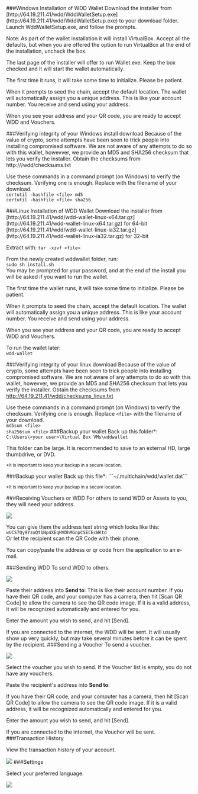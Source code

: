 <a name="WinInstall">
###Windows Installation of WDD Wallet
Download the installer from [http://64.19.211.41/wdd/WddWalletSetup.exe](http://64.19.211.41/wdd/WddWalletSetup.exe) to your download folder.
Launch WddWalletSetup.exe, and follow the prompts. 

Note: As part of the wallet installation it will install VirtualBox.  Accept all the defaults, but when you are offered the option to run VirtualBox at the end of the installation, uncheck the box. 

The last page of the installer will offer to run Wallet.exe.  Keep the box checked and it will start the wallet automatically.

The first time it runs, it will take some time to initialize.  Please be patient.  

When it prompts to seed the chain, accept the default location.  The wallet will automatically assign you a unique address.  This is like your account number.  You receive and send using your address.

When you see your address and your QR code, you are ready to accept WDD and Vouchers.

###Verifying integrity of your Windows install download
Because of the value of crypto, some attempts have been seen to trick people into installing compromised software.  We are not aware of any attempts to do so with this wallet, howevver, we provide an MD5 and SHA256 checksum that lets you verify the installer.  Obtain the checksums from http://<domain>/wdd/checksums.txt

Use these commands in a command prompt (on Windows) to verify the checksum.  Verifying one is enough.
Replace <file> with the filename of your download.  
```certutil -hashfile <file> md5```  
```certutil -hashfile <file> sha256```

<a name="LinuxInstall">
###Linux Installation of WDD Wallet
Download the installer from  
[http://64.19.211.41/wdd/wdd-wallet-linux-x64.tar.gz](http://64.19.211.41/wdd-wallet-linux-x64.tar.gz) for 64-bit  
[http://64.19.211.41/wdd/wdd-wallet-linux-ia32.tar.gz](http://64.19.211.41/wdd-wallet-linux-ia32.tar.gz) for 32-bit  

Extract with:
```tar -xzvf <file>```  

From the newly created wddwallet folder, run:  
```sudo sh install.sh```  
You may be prompted for your password, and at the end of the install you will be asked if you want to run the wallet.

The first time the wallet runs, it will take some time to initialize.  Please be patient.  

When it prompts to seed the chain, accept the default location.  The wallet will automatically assign you a unique address.  This is like your account number.  You receive and send using your address.

When you see your address and your QR code, you are ready to accept WDD and Vouchers.

To run the wallet later:  
```wdd-wallet```

###Verifying integrity of your linux download
Because of the value of crypto, some attempts have been seen to trick people into installing compromised software.  We are not aware of any attempts to do so with this wallet, howevver, we provide an MD5 and SHA256 checksum that lets you verify the installer.  Obtain the checksums from 
http://64.19.211.41/wdd/checksums_linux.txt

Use these commands in a command prompt (on Windows) to verify the checksum.  Verifying one is enough.
Replace ```<file>``` with the filename of your download.  
```md5sum <file>```  
```sha256sum <file>```
<a name="WinBackup">
###Backup your wallet
Back up this folder*:  
```C:\Users\<your user>\Virtual Box VMs\wddwallet```

This folder can be large.  It is recommended to save to an external HD, large thumbdrive, or DVD.  

<small>*It is important to keep your backup in a secure location.</small>

<a name="LinuxBackup">
###Backup your wallet
Back up this file*:  
```~/.multichain/wdd/wallet.dat```

<small>*It is important to keep your backup in a secure location.</small>

<a name="Receiving">
###Receiving Vouchers or WDD
For others to send WDD or Assets to you, they will need your address.  

<a href="" target="_blank"><img src="Receiving.png"/></a>


You can give them the address text string which looks like this:   
`wUCS7Qy9YzoQt1Np4XEqHVDhMGnpCSECEcWKtd`  
Or let the recipient scan the QR Code with their phone.  

You can copy/paste the address or qr code from the application to an e-mail.  

<a name="SendWDD">
###Sending WDD
To send WDD to others.  

<a href="" target="_blank"><img src="SendWDD.png"/></a>

Paste their address into __Send to__:   This is like their account number.  If you have their QR code, and your computer has a camera, then hit [Scan QR Code] to allow the camera to see the QR code image.  If it is a valid address, it will be recognized automatically and entered for you.

Enter the amount you wish to send, and hit [Send].

If you are connected to the internet, the WDD will be sent.  It will usually show up very quickly, but may take several minutes before it can be spent by the recipient.
<a name="SendVoucher">
###Sending a Voucher
To send a voucher.  

<a href="" target="_blank"><img src="SendVoucher.png"/></a>

Select the voucher you wish to send.  If the Voucher list is empty, you do not have any vouchers.

Paste the recipient's address into __Send to__:  

If you have their QR code, and your computer has a camera, then hit [Scan QR Code] to allow the camera to see the QR code image.  If it is a valid address, it will be recognized automatically and entered for you.

Enter the amount you wish to send, and hit [Send].

If you are connected to the internet, the Voucher will be sent.
<a name="History">
###Transaction History

View the transaction history of your account.

<a href="" target="_blank"><img src="History.png"/></a>
<a name="Settings">
###Settings

Select your preferred language.

<a href="" target="_blank"><img src="Settings.png"/></a>

